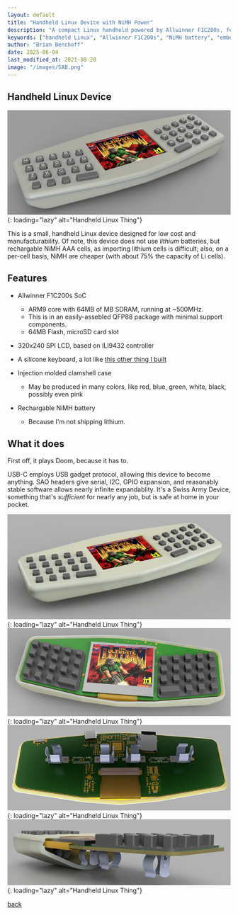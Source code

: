 ```yaml
---
layout: default
title: "Handheld Linux Device with NiMH Power"
description: "A compact Linux handheld powered by Allwinner F1C200s, featuring NiMH batteries for easier shipping and lower cost"
keywords: ["handheld Linux", "Allwinner F1C200s", "NiMH battery", "embedded Linux", "ARM9", "portable computing", "DIY electronics", "SPI LCD"]
author: "Brian Benchoff"
date: 2025-06-04
last_modified_at: 2021-08-28
image: "/images/SAB.png"
---
```


## Handheld Linux Device

![Handheld Linux Thing](/images/SAB.png){: loading="lazy" alt="Handheld Linux Thing"}

This is a small, handheld Linux device designed for low cost and manufacturability. Of note, this device does not use _lithium_ batteries, but rechargable NiMH AAA cells, as importing lithium cells is difficult; also, on a per-cell basis, NiMH are cheaper (with about 75% the capacity of Li cells).

## Features

* Allwinner F1C200s SoC
  * ARM9 core with 64MB of MB SDRAM, running at ~500MHz.
  * This is in an easily-assebled QFP88 package with minimal support components.
  * 64MB Flash, microSD card slot

* 320x240 SPI LCD, based on ILI9432 controller

* A silicone keyboard, a lot like <a href="https://bbenchoff.github.io/pages/keyboard.html">this other thing I built</a>

* Injection molded clamshell case
  * May be produced in many colors, like red, blue, green, white, black, possibly even pink

* Rechargable NiMH battery
  * Because I'm not shipping lithium.

## What it does

First off, it plays Doom, because it has to.

USB-C employs USB gadget protocol, allowing this device to become anything. SAO headers give serial, I2C, GPIO expansion, and reasonably stable software allows nearly infinite expandablity. It's a Swiss Army Device, something that's _sufficient_ for nearly any job, but is safe at home in your pocket.

![Handheld Linux Thing](/images/SAB-1.PNG){: loading="lazy" alt="Handheld Linux Thing"}
![Handheld Linux Thing](/images/SAB-3.png){: loading="lazy" alt="Handheld Linux Thing"}
![Handheld Linux Thing](/images/SAB-4.png){: loading="lazy" alt="Handheld Linux Thing"}
![Handheld Linux Thing](/images/SAB-5.png){: loading="lazy" alt="Handheld Linux Thing"}

[back](../)
